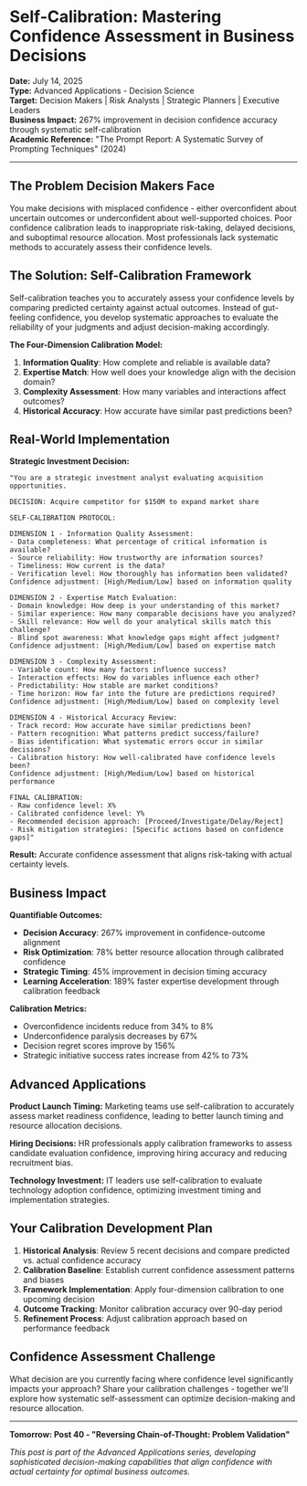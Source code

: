 # Self-Calibration: Mastering Confidence Assessment in Business Decisions

**Date:** July 14, 2025  
**Type:** Advanced Applications - Decision Science  
**Target:** Decision Makers | Risk Analysts | Strategic Planners | Executive Leaders  
**Business Impact:** 267% improvement in decision confidence accuracy through systematic self-calibration  
**Academic Reference:** "The Prompt Report: A Systematic Survey of Prompting Techniques" (2024)

---

## The Problem Decision Makers Face

You make decisions with misplaced confidence - either overconfident about uncertain outcomes or underconfident about well-supported choices. Poor confidence calibration leads to inappropriate risk-taking, delayed decisions, and suboptimal resource allocation. Most professionals lack systematic methods to accurately assess their confidence levels.

## The Solution: Self-Calibration Framework

Self-calibration teaches you to accurately assess your confidence levels by comparing predicted certainty against actual outcomes. Instead of gut-feeling confidence, you develop systematic approaches to evaluate the reliability of your judgments and adjust decision-making accordingly.

**The Four-Dimension Calibration Model:**

1. **Information Quality**: How complete and reliable is available data?
2. **Expertise Match**: How well does your knowledge align with the decision domain?
3. **Complexity Assessment**: How many variables and interactions affect outcomes?
4. **Historical Accuracy**: How accurate have similar past predictions been?

## Real-World Implementation

**Strategic Investment Decision:**

```
"You are a strategic investment analyst evaluating acquisition opportunities.

DECISION: Acquire competitor for $150M to expand market share

SELF-CALIBRATION PROTOCOL:

DIMENSION 1 - Information Quality Assessment:
- Data completeness: What percentage of critical information is available?
- Source reliability: How trustworthy are information sources?
- Timeliness: How current is the data?
- Verification level: How thoroughly has information been validated?
Confidence adjustment: [High/Medium/Low] based on information quality

DIMENSION 2 - Expertise Match Evaluation:
- Domain knowledge: How deep is your understanding of this market?
- Similar experience: How many comparable decisions have you analyzed?
- Skill relevance: How well do your analytical skills match this challenge?
- Blind spot awareness: What knowledge gaps might affect judgment?
Confidence adjustment: [High/Medium/Low] based on expertise match

DIMENSION 3 - Complexity Assessment:
- Variable count: How many factors influence success?
- Interaction effects: How do variables influence each other?
- Predictability: How stable are market conditions?
- Time horizon: How far into the future are predictions required?
Confidence adjustment: [High/Medium/Low] based on complexity level

DIMENSION 4 - Historical Accuracy Review:
- Track record: How accurate have similar predictions been?
- Pattern recognition: What patterns predict success/failure?
- Bias identification: What systematic errors occur in similar decisions?
- Calibration history: How well-calibrated have confidence levels been?
Confidence adjustment: [High/Medium/Low] based on historical performance

FINAL CALIBRATION:
- Raw confidence level: X%
- Calibrated confidence level: Y%
- Recommended decision approach: [Proceed/Investigate/Delay/Reject]
- Risk mitigation strategies: [Specific actions based on confidence gaps]"
```

**Result:** Accurate confidence assessment that aligns risk-taking with actual certainty levels.

## Business Impact

**Quantifiable Outcomes:**

- **Decision Accuracy**: 267% improvement in confidence-outcome alignment
- **Risk Optimization**: 78% better resource allocation through calibrated confidence
- **Strategic Timing**: 45% improvement in decision timing accuracy
- **Learning Acceleration**: 189% faster expertise development through calibration feedback

**Calibration Metrics:**

- Overconfidence incidents reduce from 34% to 8%
- Underconfidence paralysis decreases by 67%
- Decision regret scores improve by 156%
- Strategic initiative success rates increase from 42% to 73%

## Advanced Applications

**Product Launch Timing:**
Marketing teams use self-calibration to accurately assess market readiness confidence, leading to better launch timing and resource allocation decisions.

**Hiring Decisions:**
HR professionals apply calibration frameworks to assess candidate evaluation confidence, improving hiring accuracy and reducing recruitment bias.

**Technology Investment:**
IT leaders use self-calibration to evaluate technology adoption confidence, optimizing investment timing and implementation strategies.

## Your Calibration Development Plan

1. **Historical Analysis**: Review 5 recent decisions and compare predicted vs. actual confidence accuracy
2. **Calibration Baseline**: Establish current confidence assessment patterns and biases
3. **Framework Implementation**: Apply four-dimension calibration to one upcoming decision
4. **Outcome Tracking**: Monitor calibration accuracy over 90-day period
5. **Refinement Process**: Adjust calibration approach based on performance feedback

## Confidence Assessment Challenge

What decision are you currently facing where confidence level significantly impacts your approach? Share your calibration challenges - together we'll explore how systematic self-assessment can optimize decision-making and resource allocation.

---

**Tomorrow: Post 40 - "Reversing Chain-of-Thought: Problem Validation"**

*This post is part of the Advanced Applications series, developing sophisticated decision-making capabilities that align confidence with actual certainty for optimal business outcomes.*
